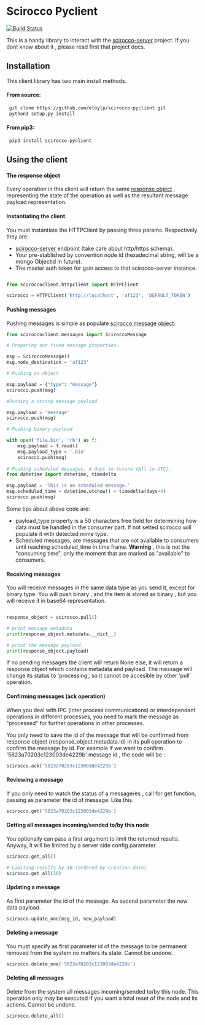 # Scirocco Pyclient
[![Build Status](https://travis-ci.org/eloylp/scirocco-pyclient.svg?branch=master)](https://travis-ci.org/eloylp/scirocco-pyclient)


This is a handy library to interact with the [scirocco-server](https://github.com/eloylp/scirocco-server) project. If you dont know about it , please read first that project docs.

## Installation

This client library has two main install methods.

#### From source:
```bash
 git clone https://github.com/eloylp/scirocco-pyclient.git
 python3 setup.py install
```

#### From pip3:
```bash
 pip3 install scirocco-pyclient
```

## Using the client

#### The response object

Every operation in this client will return the same [response object](https://github.com/eloylp/scirocco-pyclient/blob/docs/sciroccoclient/responses.py)
, representing the state of the operation as well as the resultant message payload representation.

#### Instantiating the client

You must instantiate the HTTPClient by passing three params. 
Respectively they are:

* [scirocco-server](https://github.com/eloylp/scirocco-server) endpoint (take care about http/https schema).
* Your pre-stablished by convention node id (hexadecimal string, will be a mongo Objectid in future). 
* The master auth token for gain access to that scirocco-server instance.

```python

from sciroccoclient.httpclient import HTTPClient

scirocco = HTTPClient('http://localhost', 'af123', 'DEFAULT_TOKEN')
```

#### Pushing messages
Pushing messages is simple as populate [scirocco message object](https://github.com/eloylp/scirocco-pyclient/blob/develop/sciroccoclient/messages.py).

```python
from sciroccoclient.messages import SciroccoMessage

# Preparing our fixed message properties.

msg = SciroccoMessage()
msg.node_destination = 'af123'

# Pushing an object

msg.payload = {"type": "message"}
scirocco.push(msg)

#Pushing a string message payload

msg.payload = 'message'
scirocco.push(msg)

# Pushing binary payload

with open('file.bin', 'rb') as f:
    msg.payload = f.read()
    msg.payload_type = '.bin'
    scirocco.push(msg)
    
# Pushing scheduled messages, 4 days in future (All in UTC).
from datetime import datetime, timedelta

msg.payload = 'This is an scheduled message.'
msg.scheduled_time = datetime.utcnow() + timedelta(days=4)
scirocco.push(msg)

```
Some tips about above code are:

* payload_type property is a 50 characters free field for determining 
  how data must be handled in the consumer part. If not setted scirocco will
  populate it with detected mime type.
* Scheduled messages, are messages that are not available to consumers
  until reaching scheduled_time in time frame. **Warning** , this is not
  the "consuming time", only the moment that are marked as "available" to
  consumers.

#### Receiving messages

You will receive messages in the same data type as you send it, except for binary
type. You will push binary , and the item is stored as binary , but you will receive 
it in base64 representation.

```python

response_object = scirocco.pull()

# print message metadata
print(response_object.metadata.__dict__)

# print the message payload.
print(response_object.payload)
```

If no pending messages the client will return None else, it will return
a response object which contains metadata and payload. The message
will change its status to 'processing', so it cannot be accesible by other
'pull' operation.

#### Confirming messages (ack operation)

When you deal with IPC (inter process communications) or interdependant operations in different processes,
you need to mark the message as "processed" for further operations
in other processes.

You only need to save the id of the message that will be confirmed from
response object (response_object.metadata.id) in its pull operation to confirm
the message by id. For example if we want to confirm '5823a70203c123003de4229b' 
message id , the code will be :

```python
scirocco.ack('5823a70203c123003de4229b')
```


#### Reviewing a message

If you only need to watch the status of a message/es , 
call for get function, passing as parameter the id of message. Like this.

```python
scirocco.get('5823a70203c123003de4229b')
```


#### Getting all messages incoming/sended to/by this node

You optionally can pass a first argument to limit the returned results.
Anyway, it will be limited by a server side config parameter. 

```python
scirocco.get_all()

# Limiting results by 10 (ordered by creation date)
scirocco.get_all(10)

```

#### Updating a message

As first parameter the id of the message. As second parameter the new data
payload.

```python
scirocco.update_one(msg_id, new_payload)
```

#### Deleting a message

You must specify as first parameter id of the message to be permanent removed
from the system no matters its state. Cannot be undone.

```python
scirocco.delete_one('5823a70203c123003de4229b')
```

#### Deleting all messages

Delete from the system all messages incoming/sended to/by this node.
This operation only may be executed if you want a total reset of the node and
its actions. Cannot be undone.

```python
scirocco.delete_all()
```

